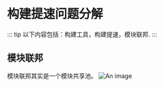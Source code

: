 # 构建提速问题分解

::: tip
以下内容包括：构建工具，构建提速，模块联邦.
:::

## 模块联邦
模块联邦其实是一个模块共享池。
![An image](/build_tools/building_mfsu.png)